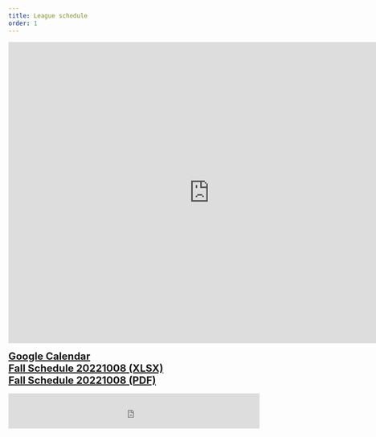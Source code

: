 ```yaml
---
title: League schedule
order: 1
---
```

<iframe src="https://calendar.google.com/calendar/embed?src=nittanyhockeypa%40gmail.com&ctz=America%2FNew_York" style="border: 0" width="800" height="600" frameborder="0" scrolling="no"></iframe>
<p>
  <a style="font-weight:bold; font-size:20px;" href="https://calendar.google.com/calendar/embed?src=nittanyhockeypa%40gmail.com&ctz=America%2FNew_York" target="_blank">Google Calendar</a>
  <br/>
  <a style="font-weight:bold; font-size:20px;" href="files/schedule/NHL_Fall2022_20221008.xlsx" target="_blank">Fall Schedule 20221008 (XLSX)</a>
  <br/>
  <a style="font-weight:bold; font-size:20px;" href="files/schedule/NHL_Fall2022_20221008.pdf" target="_blank">Fall Schedule 20221008 (PDF)</a>
</p>
<iframe src="https://www.facebook.com/plugins/page.php?href=https%3A%2F%2Fwww.facebook.com%2Fprofile.php%3Fid%3D100049450693787&tabs&width=500&height=70&small_header=true&adapt_container_width=true&hide_cover=true&show_facepile=true&appId=561557207198760" width="500px" height="70px" style="border:none;overflow:hidden" scrolling="no" frameborder="0" allowfullscreen="true" allow="autoplay; clipboard-write; encrypted-media; picture-in-picture; web-share" loading="lazy" fetchpriority="low" title="Nittany hockey Facebook page"></iframe>
<md-block markdown="
[see Facebook group for posts](https://www.facebook.com/Nittany-Hockey-LeagueTuesday-Night-Pickup-Hockey-125382571527737).
## Mission
The purpose of the Nittany Hockey League (NHL) is to provide the adults of the Centre region an opportunity to participate in friendly and competitive ice hockey, with the main goals being exercise and fun. All league games between teams are officiated. Our league is a non-checking league.
">
</md-block>
